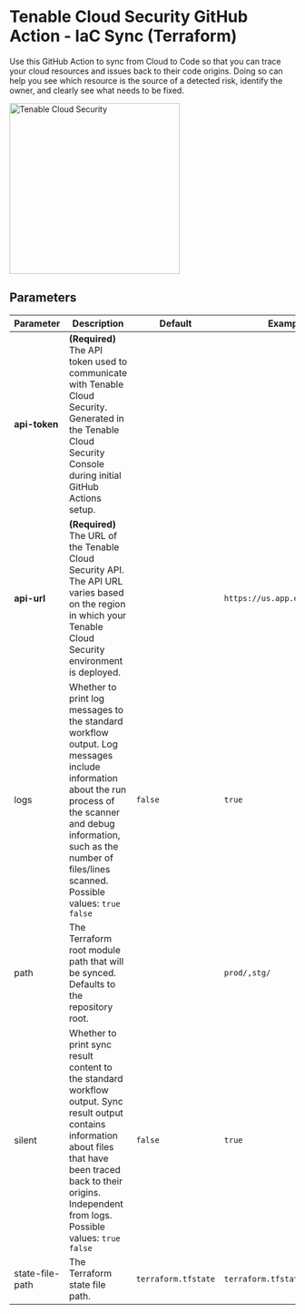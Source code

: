 # Tenable Cloud Security GitHub Action - IaC Sync (Terraform)

Use this GitHub Action to sync from Cloud to Code so that you can trace your cloud resources and issues back to
their code origins. Doing so can help you see which resource is the source of a detected risk, identify the owner, and
clearly see what needs to be fixed.

<img alt="Tenable Cloud Security" src="../../../media/logo.svg " width="300" />

## Parameters

| Parameter       | Description                                                                                                                                                                                                                            | Default             | Example                       |
|-----------------|----------------------------------------------------------------------------------------------------------------------------------------------------------------------------------------------------------------------------------------|---------------------|-------------------------------|
| **api-token**   | **(Required)** The API token used to communicate with Tenable Cloud Security. Generated in the Tenable Cloud Security Console during initial GitHub Actions setup.                                                                     |                     |                               |
| **api-url**     | **(Required)** The URL of the Tenable Cloud Security API. The API URL varies based on the region in which your Tenable Cloud Security environment is deployed.                                                                         |                     | `https://us.app.ermetic.com/` |
| logs            | Whether to print log messages to the standard workflow output. Log messages include information about the run process of the scanner and debug information, such as the number of files/lines scanned. Possible values: `true` `false` | `false`             | `true`                        |
| path            | The Terraform root module path that will be synced. Defaults to the repository root.                                                                                                                                                   |                     | `prod/,stg/`                  |
| silent          | Whether to print sync result content to the standard workflow output. Sync result output contains information about files that have been traced back to their origins. Independent from logs. Possible values: `true` `false`          | `false`             | `true`                        |
| state-file-path | The Terraform state file path.                                                                                                                                                                                                         | `terraform.tfstate` | `terraform.tfstate`           | 
